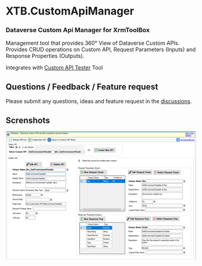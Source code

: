 # XTB.CustomApiManager
### Dataverse Custom Api Manager for XrmToolBox

Management tool that provides 360° View of Dataverse Custom APIs. Provides CRUD operations on Custom API, Request Parameters (Inputs) and Response Properties (Outputs).

Integrates with [Custom API Tester](https://github.com/rappen/CustomActionTester) Tool

## Questions / Feedback / Feature request
Please submit any questions, ideas and feature request in the [discussions](https://github.com/drivardxrm/XTB.CustomApiManager/discussions).

## Screnshots
![screnshot](https://github.com/drivardxrm/XTB.CustomApiManager/blob/main/images/MainForm.png?raw=true)


